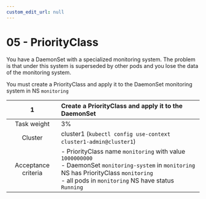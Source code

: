 ```yaml
---
custom_edit_url: null
---
```


# 05 - PriorityClass

You have a DaemonSet with a specialized monitoring system.
The problem is that under this system is superseded by other pods and you lose the data of the monitoring system.

You must create a PriorityClass and apply it to the DaemonSet monitoring system in NS `monitoring`

|        **1**        | Create a PriorityClass and apply it to the DaemonSet                                                                                                                                                             |
| :-----------------: | :--------------------------------------------------------------------------------------------------------------------------------------------------------------------------------------------------------------- |
|     Task weight     | 3%                                                                                                                                                                                                               |
|       Cluster       | cluster1 (`kubectl config use-context cluster1-admin@cluster1`)                                                                                                                                                  |
| Acceptance criteria | - PriorityClass name `monitoring` with value `1000000000`  <br/> - DaemonSet `monitoring-system` in  `monitoring` NS has PriorityClass `monitoring`   <br/> -  all pods in `monitoring` NS have status `Running` |
